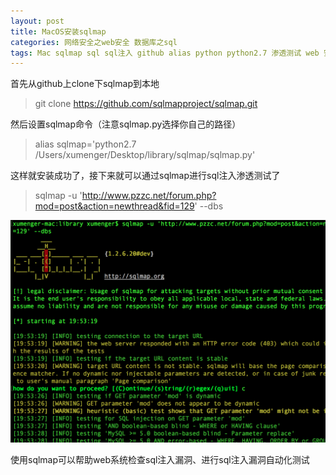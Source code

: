 ```yaml
---
layout: post
title: MacOS安装sqlmap
categories: 网络安全之web安全 数据库之sql
tags: Mac sqlmap sql sql注入 github alias python python2.7 渗透测试 web 安全 自动化测试 
---
```


首先从github上clone下sqlmap到本地

>git clone https://github.com/sqlmapproject/sqlmap.git

然后设置sqlmap命令（注意sqlmap.py选择你自己的路径）

>alias sqlmap='python2.7 /Users/xumenger/Desktop/library/sqlmap/sqlmap.py'

这样就安装成功了，接下来就可以通过sqlmap进行sql注入渗透测试了

>sqlmap -u 'http://www.pzzc.net/forum.php?mod=post&action=newthread&fid=129' --dbs

![](../media/image/2018-06-19/01.png)

使用sqlmap可以帮助web系统检查sql注入漏洞、进行sql注入漏洞自动化测试

